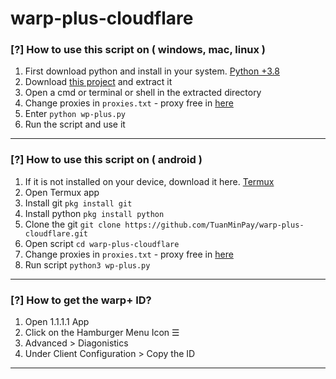 # warp-plus-cloudflare
### [?] How to use this script on ( windows, mac, linux )
1. First download python and install in your system. [Python +3.8](https://www.python.org/downloads/)
2. Download [this project]() and extract it
3. Open a cmd or terminal or shell in the extracted directory
4. Change proxies in `proxies.txt` - proxy free in [here](https://free-proxy-list.net/)
5. Enter `python wp-plus.py`
6. Run the script and use it
--------------------------------------------------------------------
### [?] How to use this script on ( android )
1. If it is not installed on your device, download it here. [Termux](https://play.google.com/store/apps/details?id=com.termux&hl=en_GB)
2. Open Termux app
3. Install git    `pkg install git`
4. Install python `pkg install python`
5. Clone the git  `git clone https://github.com/TuanMinPay/warp-plus-cloudflare.git`
6. Open script    `cd warp-plus-cloudflare`
7. Change proxies in `proxies.txt` - proxy free in [here](https://free-proxy-list.net/)
8. Run script     `python3 wp-plus.py`
--------------------------------------------------------------------
### [?] How to get the warp+ ID?
1. Open 1.1.1.1 App
2. Click on the Hamburger Menu Icon ☰
3. Advanced > Diagonistics
4. Under Client Configuration > Copy the ID
--------------------------------------------------------------------